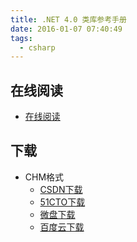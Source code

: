 ```yaml
---
title: .NET 4.0 类库参考手册
date: 2016-01-07 07:40:49
tags:
  - csharp
---
```


<!--more-->

## 在线阅读 ##

+ [在线阅读](http://msdn.microsoft.com/zh-cn/library/gg145045.aspx)

## 下载 ##

+ CHM格式
  + [CSDN下载](http://download.csdn.net/download/zplinuxx/2556476)
  + [51CTO下载](http://down.51cto.com/data/1040355)
  + [微盘下载](http://vdisk.weibo.com/s/qaz38y4NnoOCx)
  + [百度云下载](http://pan.baidu.com/s/1pJyZzFd)